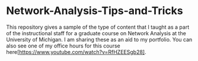 # Network-Analysis-Tips-and-Tricks
This repository gives a sample of the type of content that I taught as a part of the instructional staff for a graduate course on Network Analysis at the University of Michigan. I am sharing these as an aid to my portfolio. You can also see one of my office hours for this course here[https://www.youtube.com/watch?v=RfHZEESgb28].

